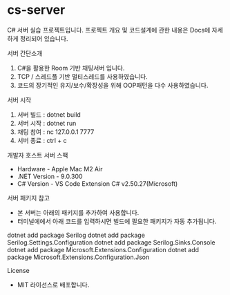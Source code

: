 # cs-server

C# 서버 실습 프로젝트입니다.
프로젝트 개요 및 코드설계에 관한 내용은 Docs에 자세하게 정리되어 있습니다.


서버 간단소개
1. C#을 활용한 Room 기반 채팅서버 입니다.
2. TCP / 스레드풀 기반 멀티스레드를 사용하였습니다.
3. 코드의 장기적인 유지/보수/확장성을 위해 OOP패턴을 다수 사용하였습니다.


서버 시작

1. 서버 빌드 : dotnet build
2. 서버 시작 : dotnet run
3. 채팅 참여 : nc 127.0.0.1 7777
4. 서버 종료 : ctrl + c


개발자 호스트 서버 스팩

- Hardware - Apple Mac M2 Air
- .NET Version - 9.0.300
- C# Version - VS Code Extension C# v2.50.27(Microsoft)


서버 패키지 참고

- 본 서버는 아래의 패키지를 추가하여 사용합니다.
- 터미널에에서 아래 코드를 입력하시면 빌드에 필요한 패키지가 자동 추가됩니다.

dotnet add package Serilog
dotnet add package Serilog.Settings.Configuration
dotnet add package Serilog.Sinks.Console
dotnet add package Microsoft.Extensions.Configuration
dotnet add package Microsoft.Extensions.Configuration.Json




License
- MIT 라이선스로 배포합니다.

